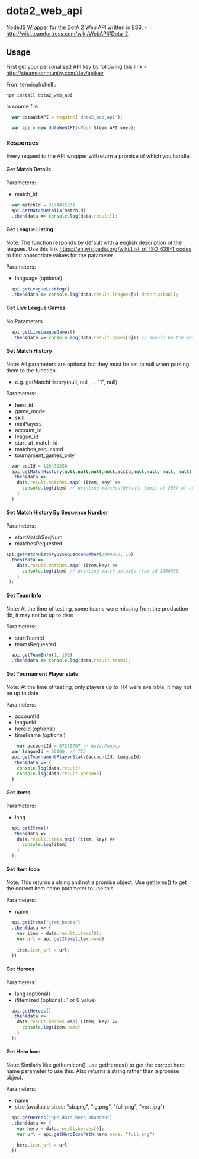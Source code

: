 # dota2_web_api

NodeJS Wrapper for the DotA 2 Web API written in ES6, - http://wiki.teamfortress.com/wiki/WebAPI#Dota_2.

## Usage
First get your personalised API key by following this link - http://steamcommunity.com/dev/apikey

From terminal/shell : 
``` 
npm install dota2_web_api
```


In source file : 

```javascript
  var dotaWebAPI = require('dota2_web_api');

  var api = new dotaWebAPI(<Your Steam API key>); 
```


### Responses
Every request to the API wrapper will return a promise of which you handle.
#### Get Match Details
Parameters:
  - match_id
```javascript
  var matchId = 3574415631
  api.getMatchDetails(matchId)
  .then(data => console.log(data.result));
```
#### Get League Listing
Note: The function responds by default with a english description of the leagues. Use this link  https://en.wikipedia.org/wiki/List_of_ISO_639-1_codes to find appropriate values for the parameter


Parameters:
  - language (optional)
```javascript
  api.getLeagueListing()
  .then(data => console.log(data.result.leagues[0].description));
```
#### Get Live League Games
No Parameters
```javascript
  api.getLiveLeagueGames()
  .then(data => console.log(data.result.games[0])) // should be the most recent;
```
#### Get Match History
Note: All parameters are optional but they must be set to null when parsing them to the function.
  - e.g. getMatchHistory(null, null, ... "1", null)


Parameters:
  - hero_id
  - game_mode
  - skill
  - minPlayers
  - account_id
  - league_id
  - start_at_match_id
  - matches_requested
  - tournament_games_only
```javascript
  var accId = 128432259
  api.getMatchHistory(null,null,null,null,accId,null,null, null, null)
  .then(data => 
    data.result.matches.map( (item, key) =>
      console.log(item) // printing matches(default limit of 200) of accId
    )
  )
```
#### Get Match History By Sequence Number
Parameters:
  - startMatchSeqNum
  - matchesRequested
```javascript
api.getMatchHistoryBySequenceNumber(3000000, 10)
 .then(data => 
    data.result.matches.map( (item,key) =>
      console.log(item) // printing match details from id 3000000
    )
 );
 ```
#### Get Team Info
Note: At the time of testing, some teams were missing from the production db, it may not be up to date


Parameters:
  - startTeamId
  - teamsRequested
```javascript
  api.getTeamInfo(1, 100)
  .then(data => console.log(data.result.teams);
```
#### Get Tournament Player stats
Note: At the time of testing, only players up to TI4 were available, it may not be up to date
 
 
Parameters:
  - accountId
  - leagueId 
  - heroId (optional)
  - timeFrame (optional)
```javascript
	var accountId = 87278757 // NaVi.Puppey
  var leagueId = 65006  // TI3
  api.getTournamentPlayerStats(accountId, leagueId)
  .then(data => {
    console.log(data.result)
    console.log(data.result.persona)
  }
```
#### Get Items
Parameters:
  - lang
```javascript
  api.getItems()
  .then(data => 
    data.result.items.map( (item, key) =>
      console.log(item)
    )
  );
```
#### Get Item Icon
Note: This returns a string and not a promise object. Use getItems() to get the correct item name parameter to use this


Parameters:
  - name
```javascript
  api.getItems("item_boots")
  .then(data => {
    var item = data.result.items[0];
    var url = api.getItems(item.name)
    
    item.icon_url = url;
  })
```
#### Get Heroes
Parameters:
  - lang (optional)
  - ifItemized (optional : 1 or 0 value)
```javascript
  api.getHeroes()
  .then(data => 
    data.result.heroes.map( (item, key) =>
      console.log(item.name)
    )
  );
```
#### Get Hero Icon
Note: Similarly like getItemIcon(), use getHeroes() to get the correct hero name parameter to use this. Also returns a string rather than a promise object.


Parameters:
  - name
  - size (available sizes: "sb.png", "lg.png", "full.png", "vert.jpg")
```javascript
  api.getHeroes("npc_dota_hero_abaddon")
  .then(data => {
    var hero = data.result.heroes[0];
    var url = api.getHeroIconPath(hero.name, "full.png")
    
    hero.icon_url = url
  })
```  
